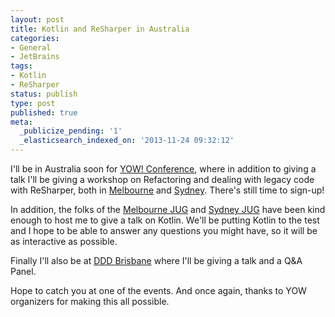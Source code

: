 ```yaml
---
layout: post
title: Kotlin and ReSharper in Australia
categories:
- General
- JetBrains
tags:
- Kotlin
- ReSharper
status: publish
type: post
published: true
meta:
  _publicize_pending: '1'
  _elasticsearch_indexed_on: '2013-11-24 09:32:12'
---
```

I'll be in Australia soon for <a href="http://yowconference.com.au">YOW! Conference</a>, where in addition to giving a talk I'll be giving a workshop on Refactoring and dealing with legacy code with ReSharper, both in <a href="http://a.confui.com/public/conferences/517fce8207933939cd000001/locations/517fce8207933939cd000002/workshops/525c9b99b74943d7fc000218?framehost=http://melbourne.yowconference.com.au">Melbourne</a> and <a href="http://a.confui.com/public/conferences/517fce8207933939cd000001/locations/517fcec007933939cd00000a/workshops/52241bd3a7b56db7f1000066?framehost=http://sydney.yowconference.com.au">Sydney</a>. There's still time to sign-up!

In addition, the folks of the <a href="http://www.meetup.com/Melbourne-Java-JVM-Users-Group/events/143189722/">Melbourne JUG</a> and <a href="http://www.meetup.com/Sydney-JVM-Community/events/151635142/">Sydney JUG</a> have been kind enough to host me to give a talk on Kotlin. We'll be putting Kotlin to the test and I hope to be able to answer any questions you might have, so it will be as interactive as possible.

Finally I'll also be at <a href="http://www.dddbrisbane.com">DDD Brisbane</a> where I'll be giving a talk and a Q&amp;A Panel.

Hope to catch you at one of the events. And once again, thanks to YOW organizers for making this all possible.
